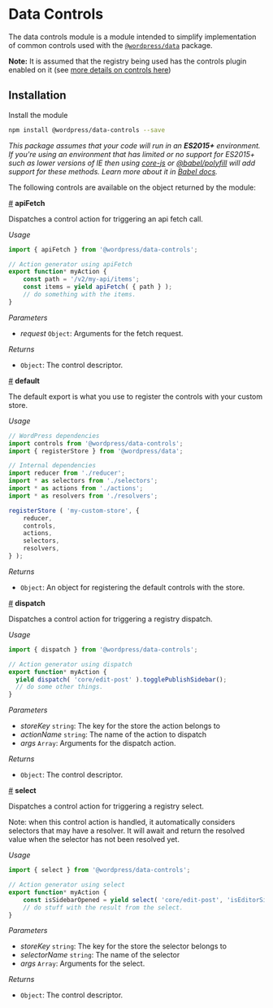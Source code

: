# Data Controls

The data controls module is a module intended to simplify implementation of common controls used with the [`@wordpress/data`](/packages/data/README.md) package.

**Note:** It is assumed that the registry being used has the controls plugin enabled on it (see [more details on controls here](https://github.com/WordPress/gutenberg/tree/master/packages/data#controls))

## Installation

Install the module

```bash
npm install @wordpress/data-controls --save
```

 _This package assumes that your code will run in an **ES2015+** environment. If you're using an environment that has limited or no support for ES2015+ such as lower versions of IE then using [core-js](https://github.com/zloirock/core-js) or [@babel/polyfill](https://babeljs.io/docs/en/next/babel-polyfill) will add support for these methods. Learn more about it in [Babel docs](https://babeljs.io/docs/en/next/caveats)._

The following controls are available on the object returned by the module:

<!-- START TOKEN(Autogenerated API docs) -->

<a name="apiFetch" href="#apiFetch">#</a> **apiFetch**

Dispatches a control action for triggering an api fetch call.

_Usage_

```js
import { apiFetch } from '@wordpress/data-controls';

// Action generator using apiFetch
export function* myAction {
	const path = '/v2/my-api/items';
	const items = yield apiFetch( { path } );
	// do something with the items.
}
```

_Parameters_

-   _request_ `Object`: Arguments for the fetch request.

_Returns_

-   `Object`: The control descriptor.

<a name="default" href="#default">#</a> **default**

The default export is what you use to register the controls with your custom
store.

_Usage_

```js
// WordPress dependencies
import controls from '@wordpress/data-controls';
import { registerStore } from '@wordpress/data';

// Internal dependencies
import reducer from './reducer';
import * as selectors from './selectors';
import * as actions from './actions';
import * as resolvers from './resolvers';

registerStore ( 'my-custom-store', {
	reducer,
	controls,
	actions,
	selectors,
	resolvers,
} );
```

_Returns_

-   `Object`: An object for registering the default controls with the store.

<a name="dispatch" href="#dispatch">#</a> **dispatch**

Dispatches a control action for triggering a registry dispatch.

_Usage_

```js
import { dispatch } from '@wordpress/data-controls';

// Action generator using dispatch
export function* myAction {
  yield dispatch( 'core/edit-post' ).togglePublishSidebar();
  // do some other things.
}
```

_Parameters_

-   _storeKey_ `string`: The key for the store the action belongs to
-   _actionName_ `string`: The name of the action to dispatch
-   _args_ `Array`: Arguments for the dispatch action.

_Returns_

-   `Object`: The control descriptor.

<a name="select" href="#select">#</a> **select**

Dispatches a control action for triggering a registry select.

Note: when this control action is handled, it automatically considers
selectors that may have a resolver. It will await and return the resolved
value when the selector has not been resolved yet.

_Usage_

```js
import { select } from '@wordpress/data-controls';

// Action generator using select
export function* myAction {
	const isSidebarOpened = yield select( 'core/edit-post', 'isEditorSideBarOpened' );
	// do stuff with the result from the select.
}
```

_Parameters_

-   _storeKey_ `string`: The key for the store the selector belongs to
-   _selectorName_ `string`: The name of the selector
-   _args_ `Array`: Arguments for the select.

_Returns_

-   `Object`: The control descriptor.


<!-- END TOKEN(Autogenerated API docs) -->
